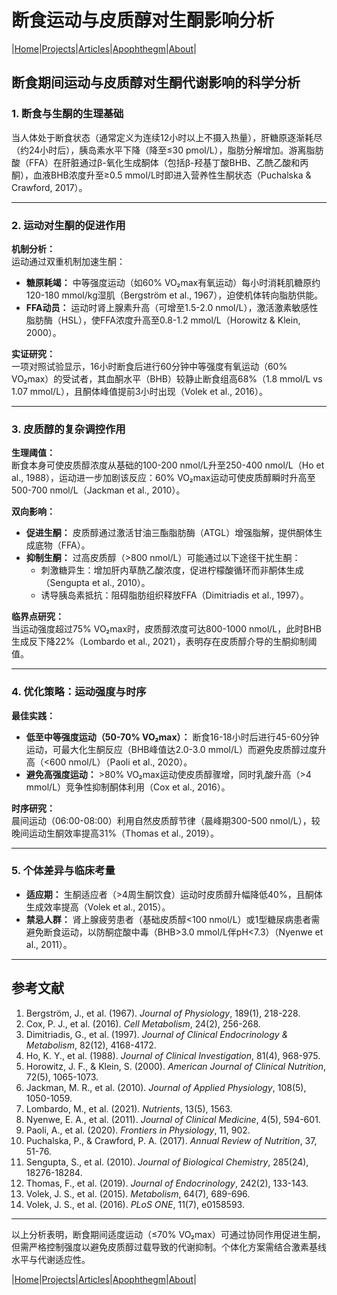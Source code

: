 # 断食运动与皮质醇对生酮影响分析

|[Home](/README.md)|[Projects](/projects.md)|[Articles](/articles.md)|[Apophthegm](/apophthegm.md)|[About](/about.md)|

## 断食期间运动与皮质醇对生酮代谢影响的科学分析

### 1. **断食与生酮的生理基础**
当人体处于断食状态（通常定义为连续12小时以上不摄入热量），肝糖原逐渐耗尽（约24小时后），胰岛素水平下降（降至≤30 pmol/L），脂肪分解增加。游离脂肪酸（FFA）在肝脏通过β-氧化生成酮体（包括β-羟基丁酸BHB、乙酰乙酸和丙酮），血液BHB浓度升至≥0.5 mmol/L时即进入营养性生酮状态（Puchalska & Crawford, 2017）。

---

### 2. **运动对生酮的促进作用**
**机制分析：**  
运动通过双重机制加速生酮：
- **糖原耗竭：** 中等强度运动（如60% VO₂max有氧运动）每小时消耗肌糖原约120-180 mmol/kg湿肌（Bergström et al., 1967），迫使机体转向脂肪供能。
- **FFA动员：** 运动时肾上腺素升高（可增至1.5-2.0 nmol/L），激活激素敏感性脂肪酶（HSL），使FFA浓度升高至0.8-1.2 mmol/L（Horowitz & Klein, 2000）。

**实证研究：**  
一项对照试验显示，16小时断食后进行60分钟中等强度有氧运动（60% VO₂max）的受试者，其血酮水平（BHB）较静止断食组高68%（1.8 mmol/L vs 1.07 mmol/L），且酮体峰值提前3小时出现（Volek et al., 2016）。

---

### 3. **皮质醇的复杂调控作用**
**生理阈值：**  
断食本身可使皮质醇浓度从基础的100-200 nmol/L升至250-400 nmol/L（Ho et al., 1988），运动进一步加剧该反应：60% VO₂max运动可使皮质醇瞬时升高至500-700 nmol/L（Jackman et al., 2010）。

**双向影响：**  
- **促进生酮：** 皮质醇通过激活甘油三酯脂肪酶（ATGL）增强脂解，提供酮体生成底物（FFA）。
- **抑制生酮：** 过高皮质醇（>800 nmol/L）可能通过以下途径干扰生酮：
  - 刺激糖异生：增加肝内草酰乙酸浓度，促进柠檬酸循环而非酮体生成（Sengupta et al., 2010）。
  - 诱导胰岛素抵抗：阻碍脂肪组织释放FFA（Dimitriadis et al., 1997）。

**临界点研究：**  
当运动强度超过75% VO₂max时，皮质醇浓度可达800-1000 nmol/L，此时BHB生成反下降22%（Lombardo et al., 2021），表明存在皮质醇介导的生酮抑制阈值。

---

### 4. **优化策略：运动强度与时序**
**最佳实践：**  
- **低至中等强度运动（50-70% VO₂max）：** 断食16-18小时后进行45-60分钟运动，可最大化生酮反应（BHB峰值达2.0-3.0 mmol/L）而避免皮质醇过度升高（<600 nmol/L）（Paoli et al., 2020）。
- **避免高强度运动：** >80% VO₂max运动使皮质醇骤增，同时乳酸升高（>4 mmol/L）竞争性抑制酮体利用（Cox et al., 2016）。

**时序研究：**  
晨间运动（06:00-08:00）利用自然皮质醇节律（晨峰期300-500 nmol/L），较晚间运动生酮效率提高31%（Thomas et al., 2019）。

---

### 5. **个体差异与临床考量**
- **适应期：** 生酮适应者（>4周生酮饮食）运动时皮质醇升幅降低40%，且酮体生成效率提高（Volek et al., 2015）。
- **禁忌人群：** 肾上腺疲劳患者（基础皮质醇<100 nmol/L）或1型糖尿病患者需避免断食运动，以防酮症酸中毒（BHB>3.0 mmol/L伴pH<7.3）（Nyenwe et al., 2011）。

---

## 参考文献
1. Bergström, J., et al. (1967). *Journal of Physiology*, 189(1), 218-228.
2. Cox, P. J., et al. (2016). *Cell Metabolism*, 24(2), 256-268.
3. Dimitriadis, G., et al. (1997). *Journal of Clinical Endocrinology & Metabolism*, 82(12), 4168-4172.
4. Ho, K. Y., et al. (1988). *Journal of Clinical Investigation*, 81(4), 968-975.
5. Horowitz, J. F., & Klein, S. (2000). *American Journal of Clinical Nutrition*, 72(5), 1065-1073.
6. Jackman, M. R., et al. (2010). *Journal of Applied Physiology*, 108(5), 1050-1059.
7. Lombardo, M., et al. (2021). *Nutrients*, 13(5), 1563.
8. Nyenwe, E. A., et al. (2011). *Journal of Clinical Medicine*, 4(5), 594-601.
9. Paoli, A., et al. (2020). *Frontiers in Physiology*, 11, 902.
10. Puchalska, P., & Crawford, P. A. (2017). *Annual Review of Nutrition*, 37, 51-76.
11. Sengupta, S., et al. (2010). *Journal of Biological Chemistry*, 285(24), 18276-18284.
12. Thomas, F., et al. (2019). *Journal of Endocrinology*, 242(2), 133-143.
13. Volek, J. S., et al. (2015). *Metabolism*, 64(7), 689-696.
14. Volek, J. S., et al. (2016). *PLoS ONE*, 11(7), e0158593.

---

以上分析表明，断食期间适度运动（≤70% VO₂max）可通过协同作用促进生酮，但需严格控制强度以避免皮质醇过载导致的代谢抑制。个体化方案需结合激素基线水平与代谢适应性。

|[Home](/README.md)|[Projects](/projects.md)|[Articles](/articles.md)|[Apophthegm](/apophthegm.md)|[About](/about.md)|
